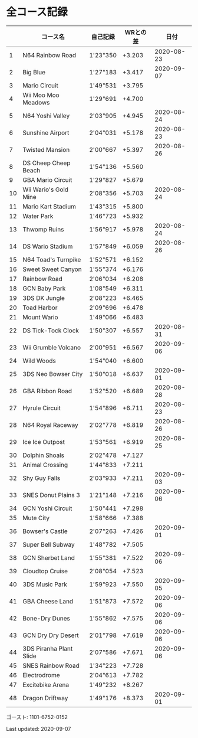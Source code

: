 # 全コース記録

||コース名|自己記録|WRとの差|日付
|--|--|--|--|--|
|1|N64 Rainbow Road|1'23"350|+3.203|2020-08-23|
|2|Big Blue|1'27"183|+3.417|2020-09-07|
|3|Mario Circuit|1'49"531|+3.795||
|4|Wii Moo Moo Meadows|1'29"691|+4.700||
|5|N64 Yoshi Valley|2'03"905|+4.945|2020-08-24|
|6|Sunshine Airport|2'04"031|+5.178|2020-08-23|
|7|Twisted Mansion|2'00"667|+5.397|2020-08-26|
|8|DS Cheep Cheep Beach|1'54"136|+5.560||
|9|GBA Mario Circuit|1'29"827|+5.679||
|10|Wii Wario's Gold Mine|2'08"356|+5.703|2020-08-24|
|11|Mario Kart Stadium|1'43"315|+5.800||
|12|Water Park|1'46"723|+5.932||
|13|Thwomp Ruins|1'56"917|+5.978|2020-08-24|
|14|DS Wario Stadium|1'57"849|+6.059|2020-08-26|
|15|N64 Toad's Turnpike|1'52"571|+6.152||
|16|Sweet Sweet Canyon|1'55"374|+6.176||
|17|Rainbow Road|2'06"034|+6.208||
|18|GCN Baby Park|1'08"549|+6.311||
|19|3DS DK Jungle|2'08"223|+6.465||
|20|Toad Harbor|2'09"696|+6.478||
|21|Mount Wario|1'49"066|+6.483||
|22|DS Tick-Tock Clock|1'50"307|+6.557|2020-08-31|
|23|Wii Grumble Volcano|2'00"951|+6.567|2020-09-06|
|24|Wild Woods|1'54"040|+6.600||
|25|3DS Neo Bowser City|1'50"018|+6.637|2020-09-01|
|26|GBA Ribbon Road|1'52"520|+6.689|2020-08-28|
|27|Hyrule Circuit|1'54"896|+6.711|2020-08-23|
|28|N64 Royal Raceway|2'02"778|+6.819|2020-08-26|
|29|Ice Ice Outpost|1'53"561|+6.919|2020-08-25|
|30|Dolphin Shoals|2'02"478|+7.127||
|31|Animal Crossing|1'44"833|+7.211||
|32|Shy Guy Falls|2'03"933|+7.211|2020-09-03|
|33|SNES Donut Plains 3|1'21"148|+7.216|2020-09-06|
|34|GCN Yoshi Circuit|1'50"441|+7.298||
|35|Mute City|1'58"666|+7.388||
|36|Bowser's Castle|2'07"263|+7.426|2020-09-01|
|37|Super Bell Subway|1'48"782|+7.505||
|38|GCN Sherbet Land|1'55"381|+7.522|2020-09-06|
|39|Cloudtop Cruise|2'08"054|+7.523||
|40|3DS Music Park|1'59"923|+7.550|2020-09-05|
|41|GBA Cheese Land|1'51"873|+7.572|2020-09-06|
|42|Bone-Dry Dunes|1'55"862|+7.575|2020-09-06|
|43|GCN Dry Dry Desert|2'01"798|+7.619|2020-09-06|
|44|3DS Piranha Plant Slide|2'07"586|+7.671|2020-09-06|
|45|SNES Rainbow Road|1'34"223|+7.728||
|46|Electrodrome|2'04"613|+7.782||
|47|Excitebike Arena|1'49"232|+8.267||
|48|Dragon Driftway|1'49"176|+8.373|2020-09-01|

ゴースト: 1101-6752-0152

Last updated: 2020-09-07
